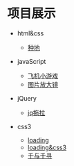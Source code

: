 # 项目展示
 + html&css
   - [种地](https://511446781.github.io/project/cultivation)
 + javaScript
   - [飞机小游戏](https://511446781.github.io/project/飞机)
   - [图片放大镜](https://511446781.github.io/project/图片放大镜)
+ jQuery
   - [jq拖拉](https://511446781.github.io/project/jq)
+ css3

    - [loading](https://511446781.github.io/project/loading\index.html)
    - [loading&css3](https://511446781.github.io/project/loading&css3)
    - [千与千寻](https://511446781.github.io/project/千与千寻)
